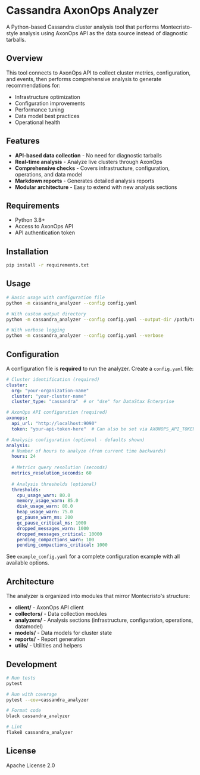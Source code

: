 # Cassandra AxonOps Analyzer

A Python-based Cassandra cluster analysis tool that performs Montecristo-style analysis using AxonOps API as the data source instead of diagnostic tarballs.

## Overview

This tool connects to AxonOps API to collect cluster metrics, configuration, and events, then performs comprehensive analysis to generate recommendations for:
- Infrastructure optimization
- Configuration improvements
- Performance tuning
- Data model best practices
- Operational health

## Features

- **API-based data collection** - No need for diagnostic tarballs
- **Real-time analysis** - Analyze live clusters through AxonOps
- **Comprehensive checks** - Covers infrastructure, configuration, operations, and data model
- **Markdown reports** - Generates detailed analysis reports
- **Modular architecture** - Easy to extend with new analysis sections

## Requirements

- Python 3.8+
- Access to AxonOps API
- API authentication token

## Installation

```bash
pip install -r requirements.txt
```

## Usage

```bash
# Basic usage with configuration file
python -m cassandra_analyzer --config config.yaml

# With custom output directory
python -m cassandra_analyzer --config config.yaml --output-dir /path/to/reports

# With verbose logging
python -m cassandra_analyzer --config config.yaml --verbose
```

## Configuration

A configuration file is **required** to run the analyzer. Create a `config.yaml` file:

```yaml
# Cluster identification (required)
cluster:
  org: "your-organization-name"
  cluster: "your-cluster-name"
  cluster_type: "cassandra"  # or "dse" for DataStax Enterprise

# AxonOps API configuration (required)
axonops:
  api_url: "http://localhost:9090"
  token: "your-api-token-here"  # Can also be set via AXONOPS_API_TOKEN env var

# Analysis configuration (optional - defaults shown)
analysis:
  # Number of hours to analyze (from current time backwards)
  hours: 24
  
  # Metrics query resolution (seconds)
  metrics_resolution_seconds: 60
  
  # Analysis thresholds (optional)
  thresholds:
    cpu_usage_warn: 80.0
    memory_usage_warn: 85.0
    disk_usage_warn: 80.0
    heap_usage_warn: 75.0
    gc_pause_warn_ms: 200
    gc_pause_critical_ms: 1000
    dropped_messages_warn: 1000
    dropped_messages_critical: 10000
    pending_compactions_warn: 100
    pending_compactions_critical: 1000
```

See `example_config.yaml` for a complete configuration example with all available options.

## Architecture

The analyzer is organized into modules that mirror Montecristo's structure:

- **client/** - AxonOps API client
- **collectors/** - Data collection modules
- **analyzers/** - Analysis sections (infrastructure, configuration, operations, datamodel)
- **models/** - Data models for cluster state
- **reports/** - Report generation
- **utils/** - Utilities and helpers

## Development

```bash
# Run tests
pytest

# Run with coverage
pytest --cov=cassandra_analyzer

# Format code
black cassandra_analyzer

# Lint
flake8 cassandra_analyzer
```

## License

Apache License 2.0